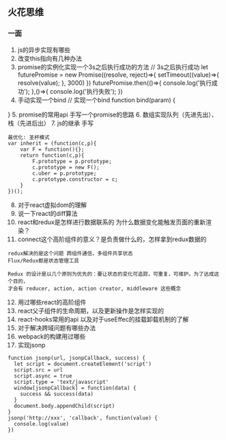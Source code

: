 ## 火花思维
### 一面
1. js的异步实现有哪些
2. 改变this指向有几种办法
3. promise的实例化实现一个3s之后执行成功的方法
    // 3s之后执行成功
     let futurePromise = new Promise((resolve, reject)=>{
          setTimeout((value)=>{
              resolve(value);
          }, 3000)
      })
      futurePromise.then(()=>{
          console.log('执行成功');
      },()=>{
          console.log('执行失败');
      })
4. 手动实现一个bind
// 实现一个bind
function bind(param) {
    
}
5. promise的常用api 手写一个promise的思路
6. 数组实现队列（先进先出）、栈（先进后出）
7. js的继承 手写
```
最优化: 圣杯模式
var inherit = (function(c,p){
	var F = function(){};
	return function(c,p){
		F.prototype = p.prototype;
		c.prototype = new F();
		c.uber = p.prototype;
		c.prototype.constructor = c;
	}
})();

```
8. 对于react虚拟dom的理解
9. 说一下react的diff算法
10. react和redux是怎样进行数据联系的 为什么数据变化能触发页面的重新渲染？
11. connect这个高阶组件的意义？是负责做什么的，怎样拿到redux数据的
```
redux解决的是这个问题 跨组件通信，多组件共享状态
Flux/Redux都是状态管理工具

Redux 的设计是以几个原则为优先的：要让状态的变化可追踪，可重复，可维护。为了达成这个目的，
才会有 reducer, action, action creator, middleware 这些概念

```
12. 用过哪些react的高阶组件
13. react父子组件的生命周期，以及更新操作是怎样实现的
14. react-hooks常用的api 以及对于useEffec的挂载卸载机制的了解
15. 对于解决跨域问题有哪些办法
16. webpack的构建用过哪些
17. 实现jsonp
```
function jsonp(url, jsonpCallback, success) {
  let script = document.createElement('script')
  script.src = url
  script.async = true
  script.type = 'text/javascript'
  window[jsonpCallback] = function(data) {
    success && success(data)
  }
  document.body.appendChild(script)
}
jsonp('http://xxx', 'callback', function(value) {
  console.log(value)
})

```

